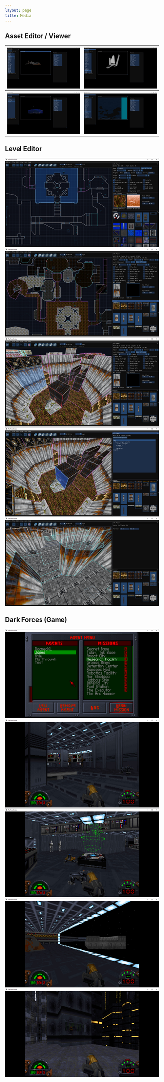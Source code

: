 ```yaml
---
layout: page
title: Media
---
```


## Asset Editor / Viewer
<table style="width:100%">
  <tr>
    <th><a href="screenshots/Asset1.jpg" class="inline"><img src="screenshots/Asset1.jpg" alt="Asset1" class="inline" id="screenshot"/></a></th>
    <th><a href="screenshots/Asset2.jpg" class="inline"><img src="screenshots/Asset2.jpg" alt="Asset2" class="inline" id="screenshot"/></a></th>
  </tr>
  <tr>
    <th><a href="screenshots/Asset3.jpg" class="inline"><img src="screenshots/Asset3.jpg" alt="Asset3" class="inline" id="screenshot"/></a></th>
    <th><a href="screenshots/Asset4.jpg" class="inline"><img src="screenshots/Asset4.jpg" alt="Asset4" class="inline" id="screenshot"/></a></th>
  </tr>
</table>

## Level Editor
![LevelEditor1](screenshots/LevelEditor1.jpg) ![LevelEditor2](screenshots/LevelEditor2.jpg)
![LevelEditor3](screenshots/LevelEditor3.jpg) ![LevelEditor4](screenshots/LevelEditor4.jpg)
![LevelEditor5](screenshots/LevelEditor5.jpg)

## Dark Forces (Game)
![DarkForces1](screenshots/DarkForces1.jpg) ![DarkForces2](screenshots/DarkForces2.jpg)
![DarkForces3](screenshots/DarkForces3.jpg) ![DarkForces4](screenshots/DarkForces4.jpg)
![DarkForces5](screenshots/DarkForces5.jpg)

